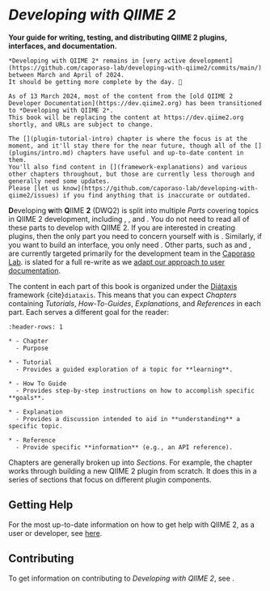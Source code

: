 # *Developing with QIIME 2*

**Your guide for writing, testing, and distributing QIIME 2 plugins, interfaces, and documentation.**

```{note}
*Developing with QIIME 2* remains in [very active development](https://github.com/caporaso-lab/developing-with-qiime2/commits/main/) between March and April of 2024.
It should be getting more complete by the day. 🚀

As of 13 March 2024, most of the content from the [old QIIME 2 Developer Documentation](https://dev.qiime2.org) has been transitioned to *Developing with QIIME 2*.
This book will be replacing the content at https://dev.qiime2.org shortly, and URLs are subject to change.

The [](plugin-tutorial-intro) chapter is where the focus is at the moment, and it'll stay there for the near future, though all of the [](plugins/intro.md) chapters have useful and up-to-date content in them.
You'll also find content in [](framework-explanations) and various other chapters throughout, but those are currently less thorough and generally need some updates.
Please [let us know](https://github.com/caporaso-lab/developing-with-qiime2/issues) if you find anything that is inaccurate or outdated.
```

**D**eveloping **w**ith **Q**IIME **2** (DWQ2) is split into multiple *Parts* covering topics in QIIME 2 development, including [](plugin-intro), [](interface-intro), and [](documentation-intro).
You do not need to read all of these parts to develop with QIIME 2.
If you are interested in creating plugins, then the only part you need to concern yourself with is [](plugin-intro).
Similarly, if you want to build an interface, you only need [](interface-intro).
Other parts, such as [](framework-intro) and [](ci-intro), are currently targeted primarily for the development team in the [Caporaso Lab](https://cap-lab.bio).
[](documentation-intro) is slated for a full re-write as we [adapt our approach to user documentation](users-docs-refactor).

The content in each part of this book is organized under the [Diátaxis](https://diataxis.fr/) framework {cite}`diataxis`.
This means that you can expect *Chapters* containing *Tutorials*, *How-To-Guides*, *Explanations*, and *References* in each part.
Each serves a different goal for the reader:

```{list-table}
:header-rows: 1

* - Chapter
  - Purpose

* - Tutorial
  - Provides a guided exploration of a topic for **learning**.

* - How To Guide
  - Provides step-by-step instructions on how to accomplish specific **goals**.

* - Explanation
  - Provides a discussion intended to aid in **understanding** a specific topic.

* - Reference
  - Provide specific **information** (e.g., an API reference).
```

Chapters are generally broken up into *Sections*.
For example, the [](plugin-tutorial-intro) chapter works through building a new QIIME 2 plugin from scratch.
It does this in a series of sections that focus on different plugin components.

## Getting Help
For the most up-to-date information on how to get help with QIIME 2, as a user or developer, see [here](https://github.com/qiime2/.github/blob/main/SUPPORT.md).

## Contributing
To get information on contributing to *Developing with QIIME 2*, see [](contributing-to-dwq2).


